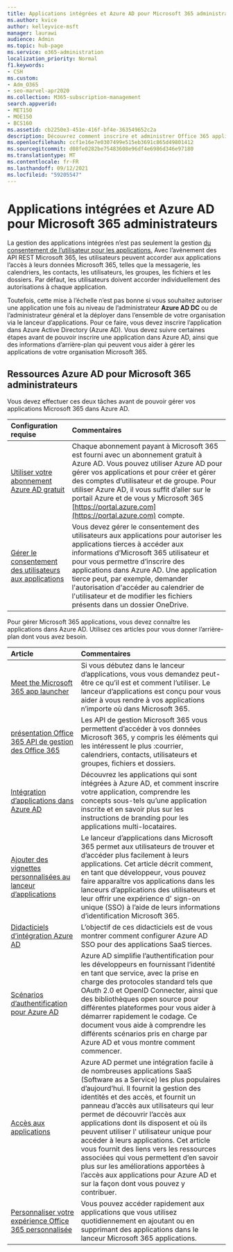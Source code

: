 ```yaml
---
title: Applications intégrées et Azure AD pour Microsoft 365 administrateurs
ms.author: kvice
author: kelleyvice-msft
manager: laurawi
audience: Admin
ms.topic: hub-page
ms.service: o365-administration
localization_priority: Normal
f1.keywords:
- CSH
ms.custom:
- Adm_O365
- seo-marvel-apr2020
ms.collection: M365-subscription-management
search.appverid:
- MET150
- MOE150
- BCS160
ms.assetid: cb2250e3-451e-416f-bf4e-363549652c2a
description: Découvrez comment inscrire et administrer Office 365 applications intégrées dans Azure AD, en permettant des autorisations d’application au niveau de l’administrateur **Azure AD DC** ou de **l’administrateur** global.
ms.openlocfilehash: ccf1e16e7e0307499e515eb3691c865d49801412
ms.sourcegitcommit: d08fe0282be75483608e96df4e6986d346e97180
ms.translationtype: MT
ms.contentlocale: fr-FR
ms.lasthandoff: 09/12/2021
ms.locfileid: "59205547"
---
```

# <a name="integrated-apps-and-azure-ad-for-microsoft-365-administrators"></a>Applications intégrées et Azure AD pour Microsoft 365 administrateurs

La gestion des applications intégrées n’est pas seulement la gestion [du consentement de l’utilisateur pour les applications.](../admin/misc/user-consent.md) Avec l’avènement des API REST Microsoft 365, les utilisateurs peuvent accorder aux applications l’accès à leurs données Microsoft 365, telles que la messagerie, les calendriers, les contacts, les utilisateurs, les groupes, les fichiers et les dossiers. Par défaut, les utilisateurs doivent accorder individuellement des autorisations à chaque application. 

Toutefois, cette mise à l’échelle n’est pas bonne si vous  souhaitez autoriser une application une fois au niveau de l’administrateur **Azure AD DC** ou de l’administrateur général et la déployer dans l’ensemble de votre organisation via le lanceur d’applications. Pour ce faire, vous devez inscrire l’application dans Azure Active Directory (Azure AD). Vous devez suivre certaines étapes avant de pouvoir inscrire une application dans Azure AD, ainsi que des informations d’arrière-plan qui peuvent vous aider à gérer les applications de votre organisation Microsoft 365.
  
## <a name="azure-ad-resources-for-microsoft-365-admins"></a>Ressources Azure AD pour Microsoft 365 administrateurs

Vous devez effectuer ces deux tâches avant de pouvoir gérer vos applications Microsoft 365 dans Azure AD.
  
|Configuration requise|Commentaires|
|:-----|:-----|
|[Utiliser votre abonnement Azure AD gratuit](../compliance/use-your-free-azure-ad-subscription-in-office-365.md) <br/> |Chaque abonnement payant à Microsoft 365 est fourni avec un abonnement gratuit à Azure AD. Vous pouvez utiliser Azure AD pour gérer vos applications et pour créer et gérer des comptes d’utilisateur et de groupe. Pour utiliser Azure AD, il vous suffit d’aller sur le portail Azure et de vous y Microsoft 365 [https://portal.azure.com](https://portal.azure.com) compte.  <br/> |
|[Gérer le consentement des utilisateurs aux applications](../admin/misc/user-consent.md) <br/> |Vous devez gérer le consentement des utilisateurs aux applications pour autoriser les applications tierces à accéder aux informations d’Microsoft 365 utilisateur et pour vous permettre d’inscrire des applications dans Azure AD. Une application tierce peut, par exemple, demander l'autorisation d'accéder au calendrier de l'utilisateur et de modifier les fichiers présents dans un dossier OneDrive.  <br/> |
   
Pour gérer Microsoft 365 applications, vous devez connaître les applications dans Azure AD. Utilisez ces articles pour vous donner l’arrière-plan dont vous avez besoin.
  
|Article|Commentaires|
|:-----|:-----|
|[Meet the Microsoft 365 app launcher](https://support.microsoft.com/office/meet-the-microsoft-365-app-launcher-79f12104-6fed-442f-96a0-eb089a3f476a) <br/> |Si vous débutez dans le lanceur d’applications, vous vous demandez peut-être ce qu’il est et comment l’utiliser. Le lanceur d’applications est conçu pour vous aider à vous rendre à vos applications n’importe où dans Microsoft 365.  <br/> |
|[présentation Office 365 API de gestion des Office 365](/office/office-365-management-api/office-365-management-apis-overview) <br/> |Les API de gestion Microsoft 365 vous permettent d’accéder à vos données Microsoft 365, y compris les éléments qui les intéressent le plus :courrier, calendriers, contacts, utilisateurs et groupes, fichiers et dossiers. <br/> |
|[Intégration d’applications dans Azure AD](/azure/active-directory/develop/quickstart-v1-add-azure-ad-app) <br/> | Découvrez les applications qui sont intégrées à Azure AD, et comment inscrire votre application, comprendre les concepts sous-tels qu’une application inscrite et en savoir plus sur les instructions de branding pour les applications multi-locataires.  <br/> |
|[Ajouter des vignettes personnalisées au lanceur d’applications](/office365/admin/manage/customize-the-app-launcher)  <br/> |Le lanceur d’applications dans Microsoft 365 permet aux utilisateurs de trouver et d’accéder plus facilement à leurs applications. Cet article décrit comment, en tant que développeur, vous pouvez faire apparaître vos applications dans les lanceurs d’applications des utilisateurs et leur offrir une expérience d' sign-on unique (SSO) à l’aide de leurs informations d’identification Microsoft 365.  <br/> |
|[Didacticiels d’intégration Azure AD](/azure/active-directory/saas-apps/tutorial-list) <br/> |L’objectif de ces didacticiels est de vous montrer comment configurer Azure AD SSO pour des applications SaaS tierces.  <br/> |
|[Scénarios d’authentification pour Azure AD](/azure/active-directory/develop/authentication-vs-authorization) <br/> |Azure AD simplifie l’authentification pour les développeurs en fournissant l’identité en tant que service, avec la prise en charge des protocoles standard tels que OAuth 2.0 et OpenID Connecter, ainsi que des bibliothèques open source pour différentes plateformes pour vous aider à démarrer rapidement le codage. Ce document vous aide à comprendre les différents scénarios pris en charge par Azure AD et vous montre comment commencer.  <br/> |
|[Accès aux applications](/azure/active-directory/manage-apps/what-is-access-management) <br/> |Azure AD permet une intégration facile à de nombreuses applications SaaS (Software as a Service) les plus populaires d’aujourd’hui. Il fournit la gestion des identités et des accès, et fournit un panneau d’accès aux utilisateurs qui leur permet de découvrir l’accès aux applications dont ils disposent et où ils peuvent utiliser l' utilisateur unique pour accéder à leurs applications. Cet article vous fournit des liens vers les ressources associées qui vous permettent d’en savoir plus sur les améliorations apportées à l’accès aux applications pour Azure AD et sur la façon dont vous pouvez y contribuer.  <br/> |
|[Personnaliser votre expérience Office 365 personnalisée](https://support.microsoft.com/office/personalize-your-office-365-experience-eb34a21b-52fa-4fbf-a8d5-146132242985) <br/> |Vous pouvez accéder rapidement aux applications que vous utilisez quotidiennement en ajoutant ou en supprimant des applications dans le lanceur Microsoft 365 applications.  <br/> |
